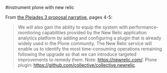 #instrument plone with new relic

From [the Pleiades 3 proposal narrative](http://pleiades.stoa.org/files/pleiades-3-2015/proposal.pdf), pages 4-5:

> We will also gain the ability to equip the system with performance-monitoring capabilities provided by the New Relic application analytics platform by adding and configuring a plugin that is already widely used in the Plone community. The New Relic service will enable us to identify the most time-consuming operations remaining following the upgrade so that we can introduce targeted improvements to remedy them. Note: https://newrelic.com/. Plone plugin: https://github.com/collective/collective.newrelic.

